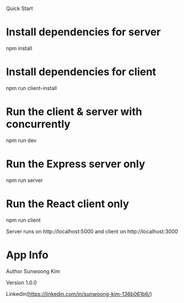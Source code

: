 Quick Start
# Install dependencies for server
npm install

# Install dependencies for client
npm run client-install

# Run the client & server with concurrently
npm run dev

# Run the Express server only
npm run server

# Run the React client only
npm run client

Server runs on http://localhost:5000 and client on http://localhost:3000
# App Info
Author
Sunwoong Kim

Version
1.0.0

LinkedIn(https://linkedin.com/in/sunwoong-kim-136b061b6/)

